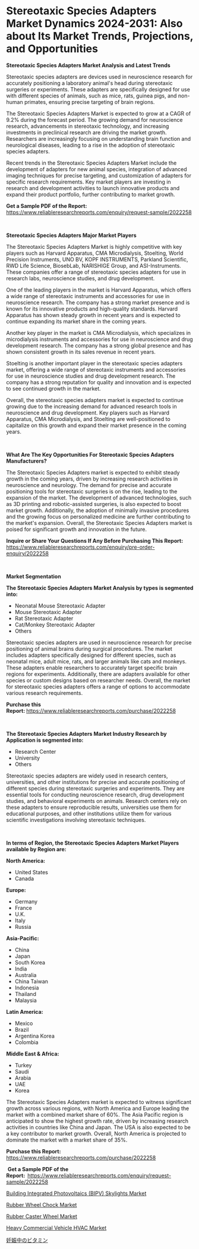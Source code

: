 <p><h1>Stereotaxic Species Adapters Market Dynamics 2024-2031: Also about Its Market Trends, Projections, and Opportunities</h1></p><p><strong>Stereotaxic Species Adapters Market Analysis and Latest Trends</strong></p>
<p><p>Stereotaxic species adapters are devices used in neuroscience research for accurately positioning a laboratory animal's head during stereotaxic surgeries or experiments. These adapters are specifically designed for use with different species of animals, such as mice, rats, guinea pigs, and non-human primates, ensuring precise targeting of brain regions.</p><p>The Stereotaxic Species Adapters Market is expected to grow at a CAGR of 9.2% during the forecast period. The growing demand for neuroscience research, advancements in stereotaxic technology, and increasing investments in preclinical research are driving the market growth. Researchers are increasingly focusing on understanding brain function and neurological diseases, leading to a rise in the adoption of stereotaxic species adapters.</p><p>Recent trends in the Stereotaxic Species Adapters Market include the development of adapters for new animal species, integration of advanced imaging techniques for precise targeting, and customization of adapters for specific research requirements. Key market players are investing in research and development activities to launch innovative products and expand their product portfolio, further contributing to market growth.</p></p>
<p><strong>Get a Sample PDF of the Report:&nbsp;</strong> <a href="https://www.reliableresearchreports.com/enquiry/request-sample/2022258">https://www.reliableresearchreports.com/enquiry/request-sample/2022258</a></p>
<p>&nbsp;</p>
<p><strong>Stereotaxic Species Adapters Major Market Players</strong></p>
<p><p>The Stereotaxic Species Adapters Market is highly competitive with key players such as Harvard Apparatus, CMA Microdialysis, Stoelting, World Precision Instruments, UNO BV, KOPF INSTRUMENTS, Parkland Scientific, RWD Life Science, BiosebLab, NARISHIGE Group, and ASI-Instruments. These companies offer a range of stereotaxic species adapters for use in research labs, neuroscience studies, and drug development.</p><p>One of the leading players in the market is Harvard Apparatus, which offers a wide range of stereotaxic instruments and accessories for use in neuroscience research. The company has a strong market presence and is known for its innovative products and high-quality standards. Harvard Apparatus has shown steady growth in recent years and is expected to continue expanding its market share in the coming years.</p><p>Another key player in the market is CMA Microdialysis, which specializes in microdialysis instruments and accessories for use in neuroscience and drug development research. The company has a strong global presence and has shown consistent growth in its sales revenue in recent years.</p><p>Stoelting is another important player in the stereotaxic species adapters market, offering a wide range of stereotaxic instruments and accessories for use in neuroscience studies and drug development research. The company has a strong reputation for quality and innovation and is expected to see continued growth in the market.</p><p>Overall, the stereotaxic species adapters market is expected to continue growing due to the increasing demand for advanced research tools in neuroscience and drug development. Key players such as Harvard Apparatus, CMA Microdialysis, and Stoelting are well-positioned to capitalize on this growth and expand their market presence in the coming years.</p></p>
<p>&nbsp;</p>
<p><strong>What Are The Key Opportunities For Stereotaxic Species Adapters Manufacturers?</strong></p>
<p><p>The Stereotaxic Species Adapters market is expected to exhibit steady growth in the coming years, driven by increasing research activities in neuroscience and neurology. The demand for precise and accurate positioning tools for stereotaxic surgeries is on the rise, leading to the expansion of the market. The development of advanced technologies, such as 3D printing and robotic-assisted surgeries, is also expected to boost market growth. Additionally, the adoption of minimally invasive procedures and the growing focus on personalized medicine are further contributing to the market's expansion. Overall, the Stereotaxic Species Adapters market is poised for significant growth and innovation in the future.</p></p>
<p><strong>Inquire or Share Your Questions If Any Before Purchasing This Report:</strong> <a href="https://www.reliableresearchreports.com/enquiry/pre-order-enquiry/2022258">https://www.reliableresearchreports.com/enquiry/pre-order-enquiry/2022258</a></p>
<p>&nbsp;</p>
<p><strong>Market Segmentation</strong></p>
<p><strong>The Stereotaxic Species Adapters Market Analysis by types is segmented into:</strong></p>
<p><ul><li>Neonatal Mouse Stereotaxic Adapter</li><li>Mouse Stereotaxic Adapter</li><li>Rat Stereotaxic Adapter</li><li>Cat/Monkey Stereotaxic Adapter</li><li>Others</li></ul></p>
<p><p>Stereotaxic species adapters are used in neuroscience research for precise positioning of animal brains during surgical procedures. The market includes adapters specifically designed for different species, such as neonatal mice, adult mice, rats, and larger animals like cats and monkeys. These adapters enable researchers to accurately target specific brain regions for experiments. Additionally, there are adapters available for other species or custom designs based on researcher needs. Overall, the market for stereotaxic species adapters offers a range of options to accommodate various research requirements.</p></p>
<p><strong>Purchase this Report:&nbsp;</strong><a href="https://www.reliableresearchreports.com/purchase/2022258">https://www.reliableresearchreports.com/purchase/2022258</a></p>
<p>&nbsp;</p>
<p><strong>The Stereotaxic Species Adapters Market Industry Research by Application is segmented into:</strong></p>
<p><ul><li>Research Center</li><li>University</li><li>Others</li></ul></p>
<p><p>Stereotaxic species adapters are widely used in research centers, universities, and other institutions for precise and accurate positioning of different species during stereotaxic surgeries and experiments. They are essential tools for conducting neuroscience research, drug development studies, and behavioral experiments on animals. Research centers rely on these adapters to ensure reproducible results, universities use them for educational purposes, and other institutions utilize them for various scientific investigations involving stereotaxic techniques.</p></p>
<p>&nbsp;</p>
<p><strong>In terms of Region, the Stereotaxic Species Adapters Market Players available by Region are:</strong></p>
<p>
    <p> <strong> North America: </strong>
        <ul>
            <li>United States</li>
            <li>Canada</li>
        </ul>
        </p> 
    <p> <strong> Europe: </strong>
        <ul>
            <li>Germany</li>
            <li>France</li>
            <li>U.K.</li>
            <li>Italy</li>
            <li>Russia</li>
        </ul>
        </p> 
    <p> <strong> Asia-Pacific: </strong>
        <ul>
            <li>China</li>
            <li>Japan</li>
            <li>South Korea</li>
            <li>India</li>
            <li>Australia</li>
            <li>China Taiwan</li>
            <li>Indonesia</li>
            <li>Thailand</li>
            <li>Malaysia</li>
        </ul>
        </p> 
    <p> <strong> Latin America: </strong>
        <ul>
            <li>Mexico</li>
            <li>Brazil</li>
            <li>Argentina Korea</li>
            <li>Colombia</li>
        </ul>
        </p> 
    <p> <strong> Middle East & Africa: </strong>
        <ul>
            <li>Turkey</li>
            <li>Saudi</li>
            <li>Arabia</li>
            <li>UAE</li>
            <li>Korea</li>
        </ul>
    </p>
    </p>
<p><p>The Stereotaxic Species Adapters market is expected to witness significant growth across various regions, with North America and Europe leading the market with a combined market share of 60%. The Asia Pacific region is anticipated to show the highest growth rate, driven by increasing research activities in countries like China and Japan. The USA is also expected to be a key contributor to market growth. Overall, North America is projected to dominate the market with a market share of 35%.</p></p>
<p><strong>Purchase this Report: </strong><a href="https://www.reliableresearchreports.com/purchase/2022258">https://www.reliableresearchreports.com/purchase/2022258</a></p>
<p>&nbsp;<strong>Get a Sample PDF of the Report:&nbsp;&nbsp;</strong><a href="https://www.reliableresearchreports.com/enquiry/request-sample/2022258">https://www.reliableresearchreports.com/enquiry/request-sample/2022258</a></p>
<p><strong></strong></p>
<p><p><a href="https://view.publitas.com/reportprime-1/building-integrated-photovoltaics-bipv-skylights-market-size-and-examines-its-market-scope-with-a-primary-focus-on-growth-opportunities-and-forecasted-trends-spanning-from-2024-to-2031/">Building Integrated Photovoltaics (BIPV) Skylights Market</a></p><p><a href="https://sulfuric-clavicle-d39.notion.site/Rubber-Wheel-Chock-Market-Size-Global-Industry-Overview-Market-Segmentation-and-Forecast-2024-to--b000fd7a5fa64ee3bb64db63f324ee47">Rubber Wheel Chock Market</a></p><p><a href="https://automatic-knee-4c7.notion.site/Rubber-Caster-Wheel-Market-Size-Market-Share-and-Global-Market-Analysis-Report-2024-2031-9342062a72a444e387be995d22729ce6">Rubber Caster Wheel Market</a></p><p><a href="https://view.publitas.com/reportprime-1/heavy-commercial-vehicle-hvac-market-growth-market-trends-covid-19-impact-and-forecasts-for-period-from-2024-2031/">Heavy Commercial Vehicle HVAC Market</a></p><p><a href="https://medium.com/@suysuyheng/%E5%A6%8A%E5%A8%A0%E3%83%93%E3%82%BF%E3%83%9F%E3%83%B3%E5%B8%82%E5%A0%B4%E3%81%AE%E8%A6%8F%E6%A8%A1%E3%81%A8%E5%B8%82%E5%A0%B4%E5%8B%95%E5%90%91-%E5%AE%8C%E5%85%A8%E3%81%AA%E7%94%A3%E6%A5%AD%E6%A6%82%E8%A6%B3-2024%E5%B9%B4%E3%81%8B%E3%82%892031%E5%B9%B4%E3%81%BE%E3%81%A7-f8a899568549">妊娠中のビタミン</a></p></p>